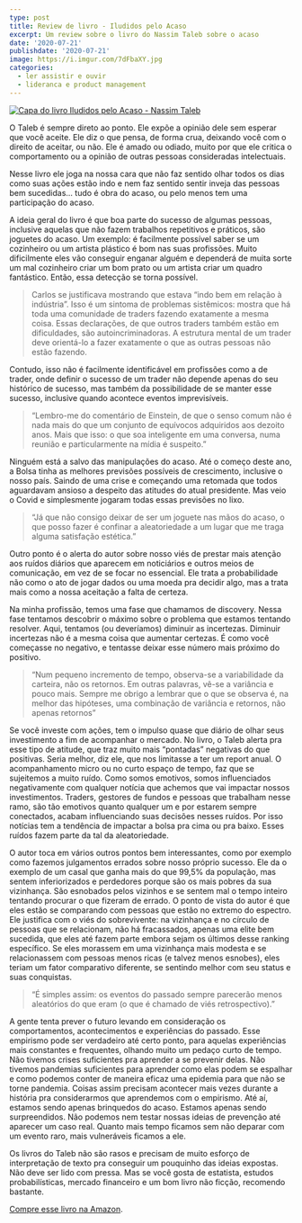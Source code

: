```yaml
---
type: post
title: Review de livro - Iludidos pelo Acaso
excerpt: Um review sobre o livro do Nassim Taleb sobre o acaso
date: '2020-07-21'
publishdate: '2020-07-21'
image: https://i.imgur.com/7dFbaXY.jpg
categories:
  - ler assistir e ouvir
  - lideranca e product management
---
```



[![Capa do livro Iludidos pelo Acaso - Nassim Taleb](https://i.imgur.com/7dFbaXY.jpg)](https://amzn.to/3eMBOvl)



O Taleb é sempre direto ao ponto. Ele expõe a opinião dele sem esperar que você aceite. Ele diz o que pensa, de forma crua, deixando você com o direito de aceitar, ou não. Ele é amado ou odiado, muito por que ele critica o comportamento ou a opinião de outras pessoas consideradas intelectuais. 

Nesse livro ele joga na nossa cara que não faz sentido olhar todos os dias como suas ações estão indo e nem faz sentido sentir inveja das pessoas bem sucedidas... tudo é obra do acaso, ou pelo menos tem uma participação do acaso. 

A ideia geral do livro é que boa parte do sucesso de algumas pessoas, inclusive aquelas que não fazem trabalhos repetitivos e práticos, são joguetes do acaso. Um exemplo: é facilmente possível saber se um cozinheiro ou um artista plástico é bom nas suas profissões. Muito dificilmente eles vão conseguir enganar alguém e dependerá de muita sorte um mal cozinheiro criar um bom prato ou um artista criar um quadro fantástico. Então, essa detecção se torna possível. 

> Carlos se justificava mostrando que estava “indo bem em relação à indústria”. Isso é um sintoma de problemas sistêmicos: mostra que há toda uma comunidade de traders fazendo exatamente a mesma coisa. Essas declarações, de que outros traders também estão em dificuldades, são autoincriminadoras. A estrutura mental de um trader deve orientá-lo a fazer exatamente o que as outras pessoas não estão fazendo.

Contudo, isso não é facilmente identificável em profissões como a de trader, onde definir o sucesso de um trader não depende apenas do seu histórico de sucesso, mas também da possibilidade de se manter esse sucesso, inclusive quando acontece eventos imprevisíveis. 

> “Lembro-me do comentário de Einstein, de que o senso comum não é nada mais do que um conjunto de equívocos adquiridos aos dezoito anos. Mais que isso: o que soa inteligente em uma conversa, numa reunião e particularmente na mídia é suspeito.”

Ninguém está a salvo das manipulações do acaso. Até o começo deste ano, a Bolsa tinha as melhores previsões possíveis de crescimento, inclusive o nosso país. Saindo de uma crise e começando uma retomada que todos aguardavam ansioso a despeito das atitudes do atual presidente. Mas veio o Covid e simplesmente jogaram todas essas previsões no lixo. 

> “Já que não consigo deixar de ser um joguete nas mãos do acaso, o que posso fazer é confinar a aleatoriedade a um lugar que me traga alguma satisfação estética.”

Outro ponto é o alerta do autor sobre nosso viés de prestar mais atenção aos ruídos diários que aparecem em noticiários e outros meios de comunicação, em vez de se focar no essencial. Ele trata a probabilidade não como o ato de jogar dados ou uma moeda pra decidir algo, mas a trata mais como a nossa aceitação a falta de certeza.

Na minha profissão, temos uma fase que chamamos de discovery. Nessa fase tentamos descobrir o máximo sobre o problema que estamos tentando resolver. Aqui, tentamos (ou deveríamos) diminuir as incertezas. Diminuir incertezas não é a mesma coisa que aumentar certezas. É como você começasse no negativo, e tentasse deixar esse número mais próximo do positivo.

> “Num pequeno incremento de tempo, observa-se a variabilidade da carteira, não os retornos. Em outras palavras, vê-se a variância e pouco mais. Sempre me obrigo a lembrar que o que se observa é, na melhor das hipóteses, uma combinação de variância e retornos, não apenas retornos”

Se você investe com ações, tem o impulso quase que diário de olhar seus investimento a fim de acompanhar o mercado. No livro, o Taleb alerta pra esse tipo de atitude, que traz muito mais “pontadas” negativas do que positivas. Seria melhor, diz ele, que nos limitasse a ter um report anual. O acompanhamento micro ou no curto espaço de tempo, faz que se sujeitemos a muito ruído. Como somos emotivos, somos influenciados negativamente com qualquer notícia que achemos que vai impactar nossos investimentos. Traders, gestores de fundos e pessoas que trabalham nesse ramo, são tão emotivos quanto qualquer um e por estarem sempre conectados, acabam influenciando suas decisões nesses ruídos. Por isso notícias tem a tendência de impactar a bolsa pra cima ou pra baixo. Esses ruídos fazem parte da tal da aleatoriedade. 

O autor toca em vários outros pontos bem interessantes, como por exemplo como fazemos julgamentos errados sobre nosso próprio sucesso. Ele da o exemplo de um casal que ganha mais do que 99,5% da população, mas sentem inferiorizados e perdedores porque são os mais pobres da sua vizinhança. São esnobados pelos vizinhos e se sentem mal o tempo inteiro tentando procurar o que fizeram de errado. O ponto de vista do autor é que eles estão se comparando com pessoas que estão no extremo do espectro. Ele justifica com o viés do sobrevivente: na vizinhança e no círculo de pessoas que se relacionam, não há fracassados, apenas uma elite bem sucedida, que eles até fazem parte embora sejam os últimos desse ranking específico. Se eles morassem em uma vizinhança mais modesta e se relacionassem com pessoas menos ricas (e talvez menos esnobes), eles teriam um fator comparativo diferente, se sentindo melhor com seu status e suas conquistas.

> “É simples assim: os eventos do passado sempre parecerão menos aleatórios do que eram (o que é chamado de viés retrospectivo).”

A gente tenta prever o futuro levando em consideração os comportamentos, acontecimentos e experiências do passado. Esse empirismo pode ser verdadeiro até certo ponto, para aquelas experiências mais constantes e frequentes, olhando muito um pedaço curto de tempo. Não tivemos crises suficientes pra aprender a se prevenir delas. Não tivemos pandemias suficientes para aprender como elas podem se espalhar e como podemos conter de maneira eficaz uma epidemia para que não se torne pandemia. Coisas assim precisam acontecer mais vezes durante a história pra considerarmos que aprendemos com o empirismo. Até aí, estamos sendo apenas brinquedos do acaso. Estamos apenas sendo surpreendidos. Não podemos nem testar nossas ideias de prevenção até aparecer um caso real. Quanto mais tempo ficamos sem não deparar com um evento raro, mais vulneráveis ficamos a ele. 

Os livros do Taleb não são rasos e precisam de muito esforço de interpretação de texto pra conseguir um pouquinho das ideias expostas. Não deve ser lido com pressa. Mas se você gosta de estatista, estudos probabilísticas, mercado financeiro e um bom livro não ficção, recomendo bastante.

[Compre esse livro na Amazon](https://amzn.to/3eMBOvl).